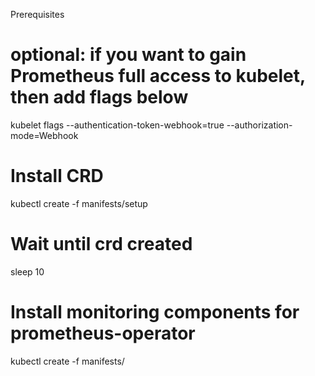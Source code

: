 Prerequisites

# optional: if you want to gain Prometheus full access to kubelet, then add flags below
kubelet flags
--authentication-token-webhook=true
--authorization-mode=Webhook

# Install CRD
kubectl create -f manifests/setup

# Wait until crd created
sleep 10

# Install monitoring components for prometheus-operator
kubectl create -f manifests/
